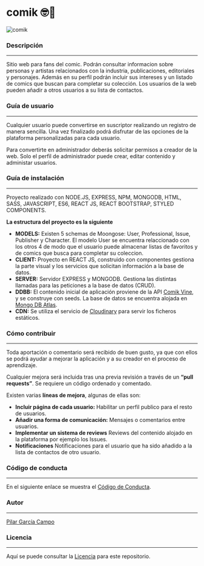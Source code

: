 # comik 🤓📖

![comik](https://res.cloudinary.com/dqhtqecup/image/upload/v1587774742/comik/Captura_de_pantalla_2020-04-25_a_las_2.30.43_yn65et.png)

### Descripción

---

Sitio web para fans del comic. Podrán consultar informacion sobre personas y artistas relacionados con la industria, publicaciones, editoriales y personajes. Además en su perfil podrán incluir sus intereses y un listado de comics que buscan para completar su colección. Los usuarios de la web pueden añadir a otros usuarios a su lista de contactos.

### Guía de usuario

---

Cualquier usuario puede convertirse en suscriptor realizando un registro de manera sencilla. Una vez finalizado podrá disfrutar de las opciones de la plataforma personalizadas para cada usuario.

Para convertirte en administrador deberás solicitar permisos a creador de la web. Solo el perfil de administrador puede crear, editar contenido y administar usuarios.

### Guía de instalación

---

Proyecto realizado con NODE.JS, EXPRESS, NPM, MONGODB, HTML, SASS, JAVASCRIPT, ES6, REACT JS, REACT BOOTSTRAP, STYLED COMPONENTS.

**La estructura del proyecto es la siguiente**

- **MODELS:** Existen 5 schemas de Moongose: User, Professional, Issue, Publisher y Character. El modelo User se encuentra relaccionado con los otros 4 de modo que el usuario puede almacenar listas de favoritos y de comics que busca para completar su coleccion.
- **CLIENT:** Proyecto en REACT JS, construido con componentes gestiona la parte visual y los servicios que solicitan información a la base de datos.
- **SERVER:** Servidor EXPRESS y MONGODB. Gestiona las distintas llamadas para las peticiones a la base de datos (CRUD). 
- **DDBB:** El contenido inicial de aplicación proviene de la API [Comik Vine](https://comicvine.gamespot.com/api/), y se construye con seeds. La base de datos se encuentra alojada en [Mongo DB Atlas](https://www.mongodb.com/cloud/atlas).
- **CDN:** Se utiliza el servicio de [Cloudinary](https://cloudinary.com/) para servir los ficheros estáticos.

### Cómo contribuir

---

Toda aportación o comentario será recibido de buen gusto, ya que con ellos se podrá ayudar a mejorar la aplicación y a su creador en el proceso de aprendizaje.

Cualquier mejora será incluida tras una previa revisión a través de un **“pull requests”**. Se requiere un código ordenado y comentado.

Existen varias **líneas de mejora**, algunas de ellas son:

- **Incluir página de cada usuario:** Habilitar un perfil publico para el resto de usuarios.
- **Añadir una forma de comunicación:** Mensajes o comentarios entre usuarios.
- **Implementar un sistema de reviews** Reviews del contenido alojado en la plataforma por ejemplo los Issues.
- **Notificaciones** Notificaciones para el usuario que ha sido añadido a la lista de contactos de otro usuario.

### Código de conducta

---

En el siguiente enlace se muestra el [Código de Conducta](https://github.com/PiliGar/comik/blob/master/CODE_OF_CONDUCT.md).

### Autor

---

[Pilar García Campo](https://www.linkedin.com/in/pilargarciacampo/)

### Licencia

---

Aquí se puede consultar la [Licencia](https://github.com/PiliGar/comik/blob/master/LICENSE) para este repositorio.
